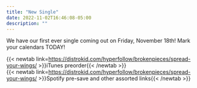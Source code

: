 ```yaml
---
title: "New Single"
date: 2022-11-02T16:46:08-05:00
description: ""
---
```

We have our first ever single coming out on Friday, November 18th! Mark your calendars TODAY!

{{< newtab link=https://distrokid.com/hyperfollow/brokenpieces/spread-your-wings/ >}}iTunes preorder{{< /newtab >}}  
{{< newtab link=https://distrokid.com/hyperfollow/brokenpieces/spread-your-wings/ >}}Spotify pre-save and other assorted links{{< /newtab >}}

